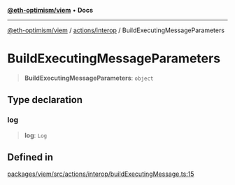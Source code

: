 [**@eth-optimism/viem**](../../../README.md) • **Docs**

***

[@eth-optimism/viem](../../../README.md) / [actions/interop](../README.md) / BuildExecutingMessageParameters

# BuildExecutingMessageParameters

> **BuildExecutingMessageParameters**: `object`

## Type declaration

### log

> **log**: `Log`

## Defined in

[packages/viem/src/actions/interop/buildExecutingMessage.ts:15](https://github.com/ethereum-optimism/ecosystem/blob/8c0ceae82d8e909c0d00b4601d7c7276090774cc/packages/viem/src/actions/interop/buildExecutingMessage.ts#L15)

